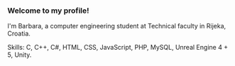 ### Welcome to my profile!

I'm Barbara, a computer engineering student at Technical faculty in Rijeka, Croatia.

Skills: C, C++, C#, HTML, CSS, JavaScript, PHP, MySQL, Unreal Engine 4 + 5, Unity.
